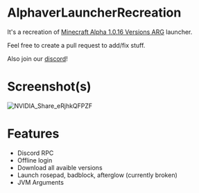 # AlphaverLauncherRecreation
It's a recreation of [Minecraft Alpha 1.0.16 Versions ARG](https://www.youtube.com/@user-le2ev9cj8q) launcher.

Feel free to create a pull request to add/fix stuff.

Also join our [discord](https://discord.gg/UmWkANU9TV)!

# Screenshot(s)

![NVIDIA_Share_eRjhkQFPZF](https://user-images.githubusercontent.com/99086327/222897181-56bb209c-2bc7-4d39-86bd-78ef72136ebb.png)

 # Features
- Discord RPC
- Offline login
- Download all avaible versions
- Launch rosepad, badblock, afterglow (currently broken)
- JVM Arguments

